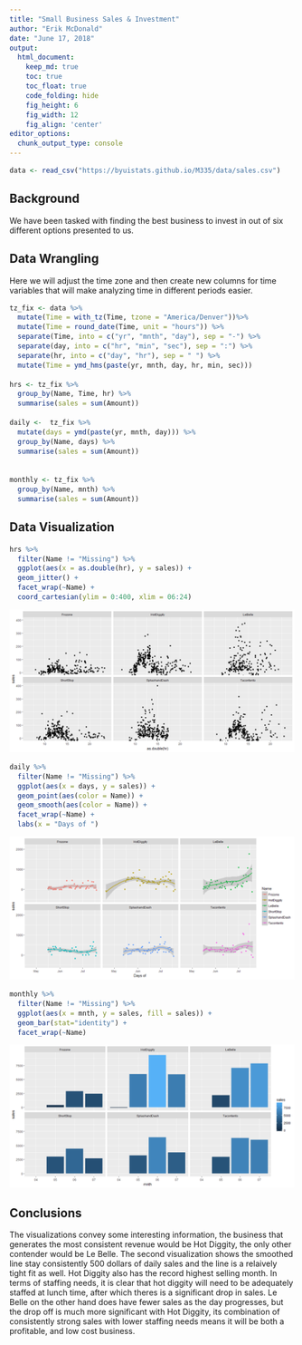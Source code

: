 ```yaml
---
title: "Small Business Sales & Investment"
author: "Erik McDonald"
date: "June 17, 2018"
output:
  html_document:  
    keep_md: true
    toc: true
    toc_float: true
    code_folding: hide
    fig_height: 6
    fig_width: 12
    fig_align: 'center'
editor_options: 
  chunk_output_type: console
---
```







```r
data <- read_csv("https://byuistats.github.io/M335/data/sales.csv")
```

## Background

We have been tasked with finding the best business to invest in out of six different options presented to us.

## Data Wrangling
Here we will adjust the time zone and then create new columns for time variables that will make analyzing time in different periods easier.

```r
tz_fix <- data %>%
  mutate(Time = with_tz(Time, tzone = "America/Denver"))%>%
  mutate(Time = round_date(Time, unit = "hours")) %>%
  separate(Time, into = c("yr", "mnth", "day"), sep = "-") %>%
  separate(day, into = c("hr", "min", "sec"), sep = ":") %>%
  separate(hr, into = c("day", "hr"), sep = " ") %>%
  mutate(Time = ymd_hms(paste(yr, mnth, day, hr, min, sec)))

hrs <- tz_fix %>%
  group_by(Name, Time, hr) %>%
  summarise(sales = sum(Amount))

daily <-  tz_fix %>%
  mutate(days = ymd(paste(yr, mnth, day))) %>%
  group_by(Name, days) %>%
  summarise(sales = sum(Amount))


monthly <- tz_fix %>%
  group_by(Name, mnth) %>%
  summarise(sales = sum(Amount))
```

## Data Visualization


```r
hrs %>%
  filter(Name != "Missing") %>%
  ggplot(aes(x = as.double(hr), y = sales)) +
  geom_jitter() +
  facet_wrap(~Name) +
  coord_cartesian(ylim = 0:400, xlim = 06:24)
```

![](cs8_files/figure-html/plot_data-1.png)<!-- -->

```r
daily %>%
  filter(Name != "Missing") %>%
  ggplot(aes(x = days, y = sales)) +
  geom_point(aes(color = Name)) +
  geom_smooth(aes(color = Name)) +
  facet_wrap(~Name) +
  labs(x = "Days of ")
```

![](cs8_files/figure-html/plot_data-2.png)<!-- -->

```r
monthly %>%
  filter(Name != "Missing") %>%
  ggplot(aes(x = mnth, y = sales, fill = sales)) +
  geom_bar(stat="identity") +
  facet_wrap(~Name)
```

![](cs8_files/figure-html/plot_data-3.png)<!-- -->

## Conclusions
The visualizations convey some interesting information, the business that generates the most consistent revenue would be Hot Diggity, the only other contender would be Le Belle. The second visualization shows the smoothed line stay consistently 500 dollars of daily sales and the line is a relaively tight fit as well. Hot Diggity also has the record highest selling month. In terms of staffing needs, it is clear that hot diggity will need to be adequately staffed at lunch time, after which theres is a significant drop in sales. Le Belle on the other hand does have fewer sales as the day progresses, but the drop off is much more significant with Hot Diggity, its combination of consistently strong sales with lower staffing needs means it will be both a profitable, and low cost business.
